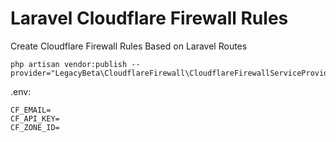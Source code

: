 # Laravel Cloudflare Firewall Rules
Create Cloudflare Firewall Rules Based on Laravel Routes

```
php artisan vendor:publish --provider="LegacyBeta\CloudflareFirewall\CloudflareFirewallServiceProvider"
```

.env:
```
CF_EMAIL=
CF_API_KEY=
CF_ZONE_ID=
```